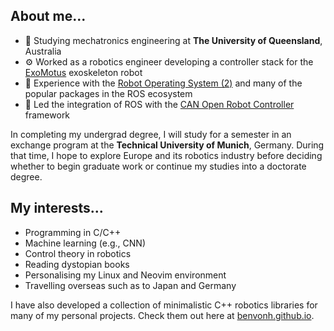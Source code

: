 ## About me...

- 📜 Studying mechatronics engineering at **The University of Queensland**, Australia
- ⚙️ Worked as a robotics engineer developing a controller stack for the [ExoMotus](https://www.fftai.com/exomotus-m4-2/) exoskeleton robot
- 🤖 Experience with the [Robot Operating System (2)](https://docs.ros.org/en/foxy/index.html) and many of the popular packages in the ROS ecosystem
- 🤝 Led the integration of ROS with the [CAN Open Robot Controller](https://github.com/UniMelbHumanRoboticsLab/CANOpenRobotController) framework

In completing my undergrad degree, I will study for a semester in an exchange program at the **Technical University of Munich**, Germany. During that time, I hope to explore Europe and its robotics industry before deciding whether to begin graduate work or continue my studies into a doctorate degree.

## My interests...

- Programming in C/C++
- Machine learning (e.g., CNN)
- Control theory in robotics
- Reading dystopian books
- Personalising my Linux and Neovim environment
- Travelling overseas such as to Japan and Germany

I have also developed a collection of minimalistic C++ robotics libraries for many of my personal projects. Check them out here at [benvonh.github.io](https://benvonh.github.io/index.html).
